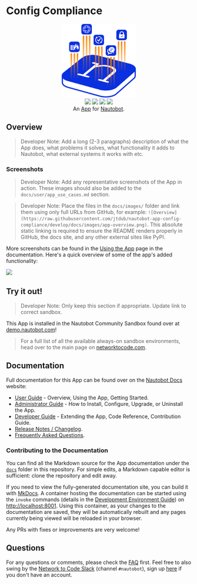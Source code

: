# Config Compliance

<!--
Developer Note - Remove Me!

The README will have certain links/images broken until the PR is merged into `develop`. Update the GitHub links with whichever branch you're using (main etc.) if different.

The logo of the project is a placeholder (docs/images/icon-config-compliance.png) - please replace it with your app icon, making sure it's at least 200x200px and has a transparent background!

To avoid extra work and temporary links, make sure that publishing docs (or merging a PR) is done at the same time as setting up the docs site on RTD, then test everything.
-->

<p align="center">
  <img src="https://raw.githubusercontent.com/jtdub/nautobot-app-config-compliance/develop/docs/images/icon-config-compliance.png" class="logo" height="200px">
  <br>
  <a href="https://github.com/jtdub/nautobot-app-config-compliance/actions"><img src="https://github.com/jtdub/nautobot-app-config-compliance/actions/workflows/ci.yml/badge.svg?branch=main"></a>
  <a href="https://docs.nautobot.com/projects/config-compliance/en/latest/"><img src="https://readthedocs.org/projects/nautobot-plugin-config-compliance/badge/"></a>
  <a href="https://pypi.org/project/config-compliance/"><img src="https://img.shields.io/pypi/v/config-compliance"></a>
  <a href="https://pypi.org/project/config-compliance/"><img src="https://img.shields.io/pypi/dm/config-compliance"></a>
  <br>
  An <a href="https://networktocode.com/nautobot-apps/">App</a> for <a href="https://nautobot.com/">Nautobot</a>.
</p>

## Overview

> Developer Note: Add a long (2-3 paragraphs) description of what the App does, what problems it solves, what functionality it adds to Nautobot, what external systems it works with etc.

### Screenshots

> Developer Note: Add any representative screenshots of the App in action. These images should also be added to the `docs/user/app_use_cases.md` section.

> Developer Note: Place the files in the `docs/images/` folder and link them using only full URLs from GitHub, for example: `![Overview](https://raw.githubusercontent.com/jtdub/nautobot-app-config-compliance/develop/docs/images/app-overview.png)`. This absolute static linking is required to ensure the README renders properly in GitHub, the docs site, and any other external sites like PyPI.

More screenshots can be found in the [Using the App](https://docs.nautobot.com/projects/config-compliance/en/latest/user/app_use_cases/) page in the documentation. Here's a quick overview of some of the app's added functionality:

![](https://raw.githubusercontent.com/jtdub/nautobot-app-config-compliance/develop/docs/images/placeholder.png)

## Try it out!

> Developer Note: Only keep this section if appropriate. Update link to correct sandbox.

This App is installed in the Nautobot Community Sandbox found over at [demo.nautobot.com](https://demo.nautobot.com/)!

> For a full list of all the available always-on sandbox environments, head over to the main page on [networktocode.com](https://www.networktocode.com/nautobot/sandbox-environments/).

## Documentation

Full documentation for this App can be found over on the [Nautobot Docs](https://docs.nautobot.com) website:

- [User Guide](https://docs.nautobot.com/projects/config-compliance/en/latest/user/app_overview/) - Overview, Using the App, Getting Started.
- [Administrator Guide](https://docs.nautobot.com/projects/config-compliance/en/latest/admin/install/) - How to Install, Configure, Upgrade, or Uninstall the App.
- [Developer Guide](https://docs.nautobot.com/projects/config-compliance/en/latest/dev/contributing/) - Extending the App, Code Reference, Contribution Guide.
- [Release Notes / Changelog](https://docs.nautobot.com/projects/config-compliance/en/latest/admin/release_notes/).
- [Frequently Asked Questions](https://docs.nautobot.com/projects/config-compliance/en/latest/user/faq/).

### Contributing to the Documentation

You can find all the Markdown source for the App documentation under the [`docs`](https://github.com/jtdub/nautobot-app-config-compliance/tree/develop/docs) folder in this repository. For simple edits, a Markdown capable editor is sufficient: clone the repository and edit away.

If you need to view the fully-generated documentation site, you can build it with [MkDocs](https://www.mkdocs.org/). A container hosting the documentation can be started using the `invoke` commands (details in the [Development Environment Guide](https://docs.nautobot.com/projects/config-compliance/en/latest/dev/dev_environment/#docker-development-environment)) on [http://localhost:8001](http://localhost:8001). Using this container, as your changes to the documentation are saved, they will be automatically rebuilt and any pages currently being viewed will be reloaded in your browser.

Any PRs with fixes or improvements are very welcome!

## Questions

For any questions or comments, please check the [FAQ](https://docs.nautobot.com/projects/config-compliance/en/latest/user/faq/) first. Feel free to also swing by the [Network to Code Slack](https://networktocode.slack.com/) (channel `#nautobot`), sign up [here](http://slack.networktocode.com/) if you don't have an account.
